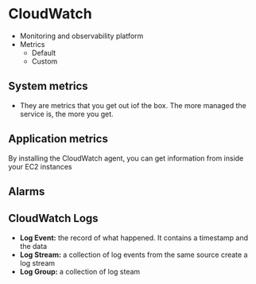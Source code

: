 # CloudWatch 

- Monitoring and observability platform
- Metrics 
  - Default
  - Custom 

## System metrics

- They are metrics that you get  out iof the box. The more managed the service is, the more you get.

## Application metrics 
By installing the CloudWatch agent, you can get information from inside your EC2 instances

## Alarms 


## CloudWatch Logs

- **Log Event:** the record of what happened. It contains a timestamp and the data 
- **Log Stream:** a collection of log events from the same source create a log stream
- **Log Group:** a collection of log steam 











